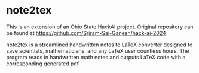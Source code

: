 # note2tex 
This is an extension of an Ohio State HackAI project. Original repository can be found at https://github.com/Sriram-Sai-Ganesh/hack-ai-2024

note2tex is a streamlined handwritten notes to LaTeX converter designed to save scientists, mathematicians, and any LaTeX user countless hours.
The program reads in handwritten math notes and outputs LaTeX code with a corresponding generated pdf
